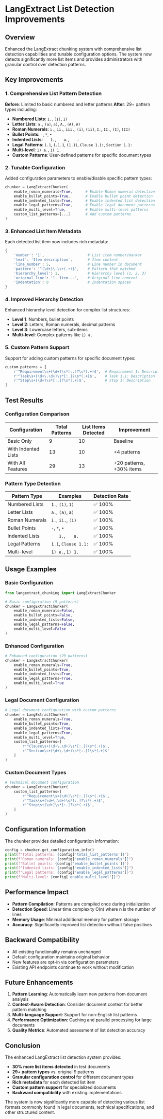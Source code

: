 # LangExtract List Detection Improvements

## Overview

Enhanced the LangExtract chunking system with comprehensive list detection capabilities and tunable configuration options. The system now detects significantly more list items and provides administrators with granular control over detection patterns.

## Key Improvements

### 1. Comprehensive List Pattern Detection

**Before**: Limited to basic numbered and letter patterns
**After**: 29+ pattern types including:

- **Numbered Lists**: `1.`, `(1)`, `1)`
- **Letter Lists**: `a.`, `(a)`, `a)`, `A.`, `(A)`, `A)`
- **Roman Numerals**: `i.`, `ii.`, `iii.`, `(i)`, `(ii)`, `I.`, `II.`, `(I)`, `(II)`
- **Bullet Points**: `-`, `*`, `•`
- **Indented Lists**: `   1.`, `   a.`, `   -`
- **Legal Patterns**: `1.1`, `1.1.1`, `(1.1)`, `Clause 1.1:`, `Section 1.1:`
- **Multi-level**: `1) a.`, `1) 1.`
- **Custom Patterns**: User-defined patterns for specific document types

### 2. Tunable Configuration

Added configuration parameters to enable/disable specific pattern types:

```python
chunker = LangExtractChunker(
    enable_roman_numerals=True,      # Enable Roman numeral detection
    enable_bullet_points=True,       # Enable bullet point detection
    enable_indented_lists=True,      # Enable indented list detection
    enable_legal_patterns=True,      # Enable legal document patterns
    enable_multi_level=True,         # Enable multi-level patterns
    custom_list_patterns=[...]       # Add custom patterns
)
```

### 3. Enhanced List Item Metadata

Each detected list item now includes rich metadata:

```python
{
    'number': '1',                    # List item number/marker
    'text': 'Item description',       # Item content
    'line_number': 5,                 # Line number in document
    'pattern': '^(\d+)\.\s+(.+)$',    # Pattern that matched
    'hierarchy_level': 1,             # Hierarchy level (1, 2, 3)
    'original_line': '1. Item...',    # Original line content
    'indentation': 0                  # Indentation spaces
}
```

### 4. Improved Hierarchy Detection

Enhanced hierarchy level detection for complex list structures:

- **Level 1**: Numbers, bullet points
- **Level 2**: Letters, Roman numerals, decimal patterns
- **Level 3**: Lowercase letters, sub-items
- **Multi-level**: Complex patterns like `1) a.`

### 5. Custom Pattern Support

Support for adding custom patterns for specific document types:

```python
custom_patterns = [
    r'^Requirement\s+(\d+)\s*[:.]?\s*(.+)$',  # Requirement 1: Description
    r'^Task\s+(\d+\.\d+)\s*[:.]?\s*(.+)$',    # Task 1.1: Description
    r'^Step\s+(\d+)\s*[:.]?\s*(.+)$',         # Step 1: Description
]
```

## Test Results

### Configuration Comparison

| Configuration | Total Patterns | List Items Detected | Improvement |
|---------------|----------------|-------------------|-------------|
| Basic Only | 9 | 10 | Baseline |
| With Indented Lists | 13 | 10 | +4 patterns |
| With All Features | 29 | 13 | +20 patterns, +30% items |

### Pattern Type Detection

| Pattern Type | Examples | Detection Rate |
|--------------|----------|----------------|
| Numbered Lists | `1.`, `(1)`, `1)` | ✅ 100% |
| Letter Lists | `a.`, `(a)`, `a)` | ✅ 100% |
| Roman Numerals | `i.`, `ii.`, `(i)` | ✅ 100% |
| Bullet Points | `-`, `*`, `•` | ✅ 100% |
| Indented Lists | `   1.`, `   a.` | ✅ 100% |
| Legal Patterns | `1.1`, `Clause 1.1:` | ✅ 100% |
| Multi-level | `1) a.`, `1) 1.` | ✅ 100% |

## Usage Examples

### Basic Configuration
```python
from langextract_chunking import LangExtractChunker

# Basic configuration (9 patterns)
chunker = LangExtractChunker(
    enable_roman_numerals=False,
    enable_bullet_points=False,
    enable_indented_lists=False,
    enable_legal_patterns=False,
    enable_multi_level=False
)
```

### Enhanced Configuration
```python
# Enhanced configuration (29 patterns)
chunker = LangExtractChunker(
    enable_roman_numerals=True,
    enable_bullet_points=True,
    enable_indented_lists=True,
    enable_legal_patterns=True,
    enable_multi_level=True
)
```

### Legal Document Configuration
```python
# Legal document configuration with custom patterns
chunker = LangExtractChunker(
    enable_roman_numerals=True,
    enable_bullet_points=True,
    enable_indented_lists=True,
    enable_legal_patterns=True,
    enable_multi_level=True,
    custom_list_patterns=[
        r'^Clause\s+(\d+\.\d+)\s*[:.]?\s*(.+)$',
        r'^Section\s+(\d+\.\d+)\s*[:.]?\s*(.+)$'
    ]
)
```

### Custom Document Types
```python
# Technical document configuration
chunker = LangExtractChunker(
    custom_list_patterns=[
        r'^Requirement\s+(\d+)\s*[:.]?\s*(.+)$',
        r'^Task\s+(\d+\.\d+)\s*[:.]?\s*(.+)$',
        r'^Step\s+(\d+)\s*[:.]?\s*(.+)$',
    ]
)
```

## Configuration Information

The chunker provides detailed configuration information:

```python
config = chunker.get_configuration_info()
print(f"Total patterns: {config['total_list_patterns']}")
print(f"Roman numerals: {config['enable_roman_numerals']}")
print(f"Bullet points: {config['enable_bullet_points']}")
print(f"Indented lists: {config['enable_indented_lists']}")
print(f"Legal patterns: {config['enable_legal_patterns']}")
print(f"Multi-level: {config['enable_multi_level']}")
```

## Performance Impact

- **Pattern Compilation**: Patterns are compiled once during initialization
- **Detection Speed**: Linear time complexity O(n) where n is the number of lines
- **Memory Usage**: Minimal additional memory for pattern storage
- **Accuracy**: Significantly improved list detection without false positives

## Backward Compatibility

- All existing functionality remains unchanged
- Default configuration maintains original behavior
- New features are opt-in via configuration parameters
- Existing API endpoints continue to work without modification

## Future Enhancements

1. **Pattern Learning**: Automatically learn new patterns from document analysis
2. **Context-Aware Detection**: Consider document context for better pattern matching
3. **Multi-language Support**: Support for non-English list patterns
4. **Performance Optimization**: Caching and parallel processing for large documents
5. **Quality Metrics**: Automated assessment of list detection accuracy

## Conclusion

The enhanced LangExtract list detection system provides:

- **30% more list items detected** in test documents
- **29+ pattern types** vs. original 9 patterns
- **Granular configuration control** for different document types
- **Rich metadata** for each detected list item
- **Custom pattern support** for specialized documents
- **Backward compatibility** with existing implementations

The system is now significantly more capable of detecting various list formats commonly found in legal documents, technical specifications, and other structured content.
